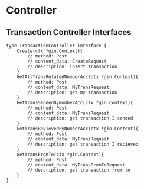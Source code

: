 # Controller

## Transaction Controller Interfaces

    type TransactionController interface {
        Create(ctx *gin.Context){
            // method: Post
            // content_data: CreateRequest
            // description: insert transaction
        }
        GetAllTransRelatedNumberAcc(ctx *gin.Context){
            // method: Post
            // content_data: MyTransRequest
            // description: get my transaction
        }
        GetTransSendedByNumberAcc(ctx *gin.Context){
            // method: Post
            // content_data: MyTransRequest
            // description: get transaction I sended
        }
        GetTransRevievedByNumberAcc(ctx *gin.Context){
            // method: Post
            // content_data: MyTransRequest
            // description: get transaction I recieved
        }
        GetTransFromTo(ctx *gin.Context){
            // method: Post
            // content_data: MyTransFromToRequest
            // description: get transaction from to
        }
    }
